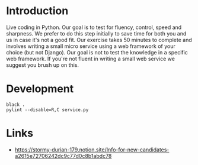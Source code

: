 # Introduction

Live coding in Python. Our goal is to test for fluency, control, speed and sharpness. We prefer to do this step initially to save time for both you and us in case it's not a good fit. Our exercise takes 50 minutes to complete and involves writing a small micro service using a web framework of your choice (but not Django). Our goal is not to test the knowledge in a specific web framework. If you're not fluent in writing a small web service we suggest you brush up on this.



# Development


```
black .
pylint --disable=R,C service.py
```

# Links

*  https://stormy-durian-179.notion.site/Info-for-new-candidates-a2615e72706242dc9c77d0c8b1abdc78
